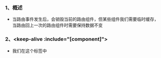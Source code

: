 ### 1、概述
+ 当路由事件发生后，会销毁当前的路由组件，但某些组件我们需要临时缓存，当路由回上一次的路由组件时需要保持数据不变
### 2、\<keep-alive :include="\[component\]">
+ 我们在这个标签中